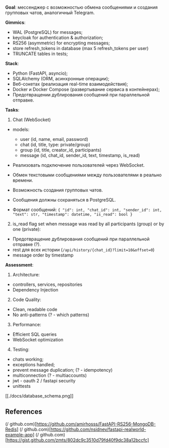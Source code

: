 **Goal**: мессенджер с возможностью обмена сообщениями и создания групповых чатов, аналогичный Telegram.

**Gimmics**:

- WAL (PostgreSQL) for messages;
- keycloak for authentication & authorization;
- RS256 (asymmetric) for encrypting messages;
- store refresh_tokens in database (max 5 refresh_tokens per user)
- TRUNCATE tables in tests;

**Stack**:

- Python (FastAPI, asyncio);
- SQLAlchemy (ORM, асинхронные операции);
- Веб-сокетах (реализация real-time взаимодействия);
- Docker и Docker Compose (развертывание сервиса в контейнерах);
- Предотвращении дублирования сообщений при параллельной отправке.

**Tasks**:

1. Chat (WebSocket)

- models:

  - user (id, name, email, password)
  - chat (id, title, type: private/group)
  - group (id, title, creator_id, participants)
  - message (id, chat_id, sender_id, text, timestamp, is_read)

- Реализовать подключение пользователей через WebSocket.
- Обмен текстовыми сообщениями между пользователями в реально времени.
- Возможность создания групповых чатов.
- Сообщения должны сохраняться в PostgreSQL.
- Формат сообщений: `{ "id": int, "chat_id": int, "sender_id": int, "text": str, "timestamp": datetime, "is_read": bool }`

2. is_read flag set when message was read by all participants (group) or by one (private):

- Предотвращение дублирования сообщений при параллельной отправке (?).
- rest для всех истории (`/api/history/{chat_id}?limit=10&offset=0`)
- message order by timestamp

**Assessment**:

1. Architecture:

- controllers, services, repositories
- Dependency Injection

2. Code Quality:

- Clean, readable code
- No anti-patterns (? - which patterns)

3. Performance:

- Efficient SQL queries
- WebSocket optimization

4. Testing:

- chats working;
- exceptions handled;
- prevent message duplication; (? - idempotency)
- multiconnection (? - multiaccounts)
- jwt - oauth 2 / fastapi security
- unittests

[[./docs/database_schema.png]]

## References

(/ github.com)[https://github.com/amirhosss/FastAPI-RS256-MongoDB-Redis]
(/ github.com)[https://github.com/nsidnev/fastapi-realworld-example-app]
(/ github.com)[https://gist.github.com/zmts/802dc9c3510d79fd40f9dc38a12bccfc]

